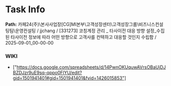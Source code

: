 # Task Info

**Path:** 카페24(주)\본사사업장\[CG]MI본부\고객성장센터\고객성장그룹\비즈니스컨설팅팀\운영컨설팅 / jjchang / [331273] 코칭계정 관리 _ 타사이전 대응 방향 설정_수집된 타사이전 정보에 따라 어떤 방향으로 고객사를 컨텍하고 대응할 것인지 수립함 / 2025-09-01_00-00-00

### WIKI
- ["https://docs.google.com/spreadsheets/d/14PwnOKUquwAVrsOBaUjDJBZDJzr9uE9sq-qppo0FlYU/edit?gid=1501941401#gid=1501941401&fvid=1426015853"]

